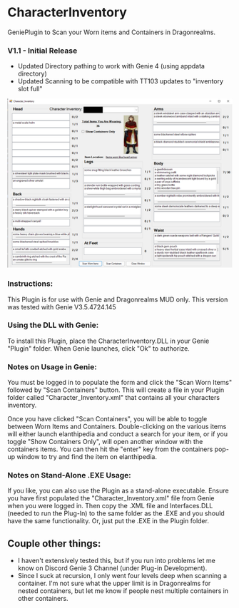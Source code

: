 # CharacterInventory
GeniePlugin to Scan your Worn items and Containers in Dragonrealms.

### V1.1 - Initial Release 
- Updated Directory pathing to work with Genie 4 (using appdata directory)
- Updated Scanning to be compatible with TT103 updates to "inventory slot full"

![Screenshot](/screenshot.jpg)

### Instructions:
This Plugin is for use with Genie and Dragonrealms MUD only. This version was tested with Genie V3.5.4724.145

### Using the DLL with Genie:
To install this Plugin, place the CharacterInventory.DLL in your Genie "Plugin" folder. When Genie launches, click "Ok" to authorize. 

### Notes on Usage in Genie:
You must be logged in to populate the form and click the "Scan Worn Items" followed by "Scan Containers" button. This will create a file in your Plugin folder called "Character_Inventory.xml" that contains all your characters inventory. 

Once you have clicked "Scan Containers", you will be able to toggle between Worn Items and Containers. Double-clicking on the various items will either launch elanthipedia and conduct a search for your item, or if you toggle "Show Containers Only", will open another window with the containers items. You can then hit the "enter" key from the containers pop-up window to try and find the item on elanthipedia. 

### Notes on Stand-Alone .EXE Usage:
If you like, you can also use the Plugin as a stand-alone executable. Ensure you have first populated the "Character_Inventory.xml" file from Genie when you were logged in. Then copy the .XML file and Interfaces.DLL (needed to run the Plug-In) to the same folder as the .EXE and you should have the same functionality. Or, just put the .EXE in the Plugin folder. 

## Couple other things:
- I haven't extensively tested this, but if you run into problems let me know on Discord Genie 3 Channel (under Plug-in Development). 
- Since I suck at recursion, I only went four levels deep when scanning a container. I'm not sure what the upper limit is in Dragonrealms for nested containers, but let me know if people nest multiple containers in other containers. 
